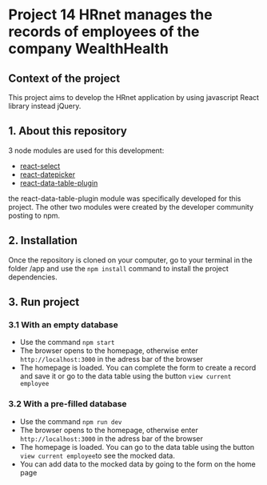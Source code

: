# Project 14 HRnet manages the records of employees of the company WealthHealth

## Context of the project

This project aims to develop the HRnet application by using javascript React library instead jQuery.

## 1. About this repository

3 node modules are used for this development:

- [react-select](https://www.npmjs.com/package/react-select)
- [react-datepicker](https://www.npmjs.com/package/react-datepicker)
- [react-data-table-plugin](https://www.npmjs.com/package/react-data-table-plugin)

the react-data-table-plugin module was specifically developed for this project. The other two modules were created by the developer community posting to npm.

## 2. Installation

Once the repository is cloned on your computer, go to your terminal in the folder /app and use the `npm install` command to install the project dependencies.

## 3. Run project

### 3.1 With an empty database

- Use the command `npm start`
- The browser opens to the homepage, otherwise enter `http://localhost:3000` in the adress bar of the browser
- The homepage is loaded. You can complete the form to create a record and save it or go to the data table using the button `view current employee`

### 3.2 With a pre-filled database

- Use the command `npm run dev`
- The browser opens to the homepage, otherwise enter `http://localhost:3000` in the adress bar of the browser
- The homepage is loaded. You can go to the data table using the button `view current employee`to see the mocked data.
- You can add data to the mocked data by going to the form on the home page
